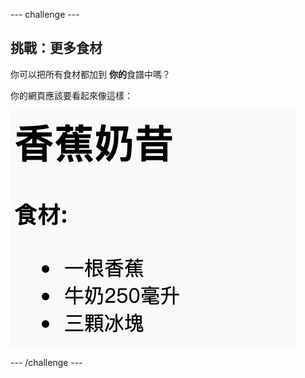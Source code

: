 --- challenge ---

## 挑戰：更多食材

你可以把所有食材都加到 **你的**食譜中嗎？

你的網頁應該要看起來像這樣：

![截圖](images/recipe-more-ingredients.png)

--- /challenge ---
